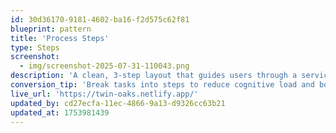 ```yaml
---
id: 30d36170-9181-4602-ba16-f2d575c62f81
blueprint: pattern
title: 'Process Steps'
type: Steps
screenshot:
  - img/screenshot-2025-07-31-110043.png
description: 'A clean, 3-step layout that guides users through a service or product workflow. Each step is clearly numbered and paired with a short explanation to reduce friction and build clarity.'
conversion_tip: 'Break tasks into steps to reduce cognitive load and boost engagement'
live_url: 'https://twin-oaks.netlify.app/'
updated_by: cd27ecfa-11ec-4866-9a13-d9326cc63b21
updated_at: 1753981439
---
```

